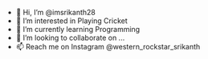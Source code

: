 - 👋 Hi, I’m @imsrikanth28
- 👀 I’m interested in Playing Cricket
- 🌱 I’m currently learning Programming
- 💞️ I’m looking to collaborate on ...
- 📫 Reach me on Instagram @western_rockstar_srikanth

<!---
imsrikanth28/imsrikanth28 is a ✨ special ✨ repository because its `README.md` (this file) appears on your GitHub profile.
You can click the Preview link to take a look at your changes.
--->
